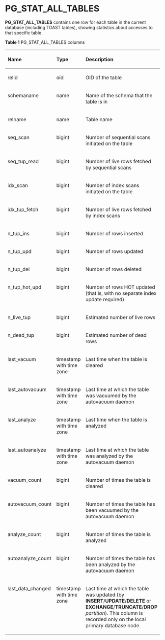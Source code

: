 # PG\_STAT\_ALL\_TABLES<a name="EN-US_TOPIC_0289900450"></a>

**PG\_STAT\_ALL\_TABLES**  contains one row for each table in the current database \(including TOAST tables\), showing statistics about accesses to that specific table.

**Table  1**  PG\_STAT\_ALL\_TABLES columns

<a name="en-us_topic_0283136723_en-us_topic_0237122442_en-us_topic_0059779176_t68461fbb93e449bd9af3a91b3b2cce12"></a>
<table><thead align="left"><tr id="en-us_topic_0283136723_en-us_topic_0237122442_en-us_topic_0059779176_r42a51a5fc4e5485b87af7a2f3315faea"><th class="cellrowborder" valign="top" width="25.85%" id="mcps1.2.4.1.1"><p id="en-us_topic_0283136723_en-us_topic_0237122442_en-us_topic_0059779176_a6241c29f0ad8488abe7a8ae3b02074c7"><a name="en-us_topic_0283136723_en-us_topic_0237122442_en-us_topic_0059779176_a6241c29f0ad8488abe7a8ae3b02074c7"></a><a name="en-us_topic_0283136723_en-us_topic_0237122442_en-us_topic_0059779176_a6241c29f0ad8488abe7a8ae3b02074c7"></a>Name</p>
</th>
<th class="cellrowborder" valign="top" width="31.11%" id="mcps1.2.4.1.2"><p id="en-us_topic_0283136723_en-us_topic_0237122442_en-us_topic_0059779176_aba61629f46554108bbd5cd205c97e785"><a name="en-us_topic_0283136723_en-us_topic_0237122442_en-us_topic_0059779176_aba61629f46554108bbd5cd205c97e785"></a><a name="en-us_topic_0283136723_en-us_topic_0237122442_en-us_topic_0059779176_aba61629f46554108bbd5cd205c97e785"></a>Type</p>
</th>
<th class="cellrowborder" valign="top" width="43.04%" id="mcps1.2.4.1.3"><p id="en-us_topic_0283136723_en-us_topic_0237122442_en-us_topic_0059779176_afe6b4a2bbcf3422fb0355c527f93cb3a"><a name="en-us_topic_0283136723_en-us_topic_0237122442_en-us_topic_0059779176_afe6b4a2bbcf3422fb0355c527f93cb3a"></a><a name="en-us_topic_0283136723_en-us_topic_0237122442_en-us_topic_0059779176_afe6b4a2bbcf3422fb0355c527f93cb3a"></a>Description</p>
</th>
</tr>
</thead>
<tbody><tr id="en-us_topic_0283136723_en-us_topic_0237122442_en-us_topic_0059779176_r1d81e6743bff43ac8c96d5cb81990e56"><td class="cellrowborder" valign="top" width="25.85%" headers="mcps1.2.4.1.1 "><p id="en-us_topic_0283136723_en-us_topic_0237122442_en-us_topic_0059779176_a04698dc5412f4188b1c92a9d50348d26"><a name="en-us_topic_0283136723_en-us_topic_0237122442_en-us_topic_0059779176_a04698dc5412f4188b1c92a9d50348d26"></a><a name="en-us_topic_0283136723_en-us_topic_0237122442_en-us_topic_0059779176_a04698dc5412f4188b1c92a9d50348d26"></a>relid</p>
</td>
<td class="cellrowborder" valign="top" width="31.11%" headers="mcps1.2.4.1.2 "><p id="en-us_topic_0283136723_en-us_topic_0237122442_en-us_topic_0059779176_a48efb3aed2084d8eae2592ce6b54ccf5"><a name="en-us_topic_0283136723_en-us_topic_0237122442_en-us_topic_0059779176_a48efb3aed2084d8eae2592ce6b54ccf5"></a><a name="en-us_topic_0283136723_en-us_topic_0237122442_en-us_topic_0059779176_a48efb3aed2084d8eae2592ce6b54ccf5"></a>oid</p>
</td>
<td class="cellrowborder" valign="top" width="43.04%" headers="mcps1.2.4.1.3 "><p id="en-us_topic_0283136723_en-us_topic_0237122442_en-us_topic_0059779176_ab9f67f9774f7444a993abf4fdf00f3cb"><a name="en-us_topic_0283136723_en-us_topic_0237122442_en-us_topic_0059779176_ab9f67f9774f7444a993abf4fdf00f3cb"></a><a name="en-us_topic_0283136723_en-us_topic_0237122442_en-us_topic_0059779176_ab9f67f9774f7444a993abf4fdf00f3cb"></a>OID of the table</p>
</td>
</tr>
<tr id="en-us_topic_0283136723_en-us_topic_0237122442_en-us_topic_0059779176_rb22630ad52854eb691c9fee9e9e4f885"><td class="cellrowborder" valign="top" width="25.85%" headers="mcps1.2.4.1.1 "><p id="en-us_topic_0283136723_en-us_topic_0237122442_en-us_topic_0059779176_acf89fe25597140f3a30ae923db4d9e6f"><a name="en-us_topic_0283136723_en-us_topic_0237122442_en-us_topic_0059779176_acf89fe25597140f3a30ae923db4d9e6f"></a><a name="en-us_topic_0283136723_en-us_topic_0237122442_en-us_topic_0059779176_acf89fe25597140f3a30ae923db4d9e6f"></a>schemaname</p>
</td>
<td class="cellrowborder" valign="top" width="31.11%" headers="mcps1.2.4.1.2 "><p id="en-us_topic_0283136723_en-us_topic_0237122442_en-us_topic_0059779176_a70509b5849624154b48ea56cb3fb83e9"><a name="en-us_topic_0283136723_en-us_topic_0237122442_en-us_topic_0059779176_a70509b5849624154b48ea56cb3fb83e9"></a><a name="en-us_topic_0283136723_en-us_topic_0237122442_en-us_topic_0059779176_a70509b5849624154b48ea56cb3fb83e9"></a>name</p>
</td>
<td class="cellrowborder" valign="top" width="43.04%" headers="mcps1.2.4.1.3 "><p id="en-us_topic_0283136723_en-us_topic_0237122442_en-us_topic_0059779176_a48053be96eb04a8d9017fc2b54b40a47"><a name="en-us_topic_0283136723_en-us_topic_0237122442_en-us_topic_0059779176_a48053be96eb04a8d9017fc2b54b40a47"></a><a name="en-us_topic_0283136723_en-us_topic_0237122442_en-us_topic_0059779176_a48053be96eb04a8d9017fc2b54b40a47"></a>Name of the schema that the table is in</p>
</td>
</tr>
<tr id="en-us_topic_0283136723_en-us_topic_0237122442_en-us_topic_0059779176_r85cf9a093ada4e2aaf0647bc1b13d775"><td class="cellrowborder" valign="top" width="25.85%" headers="mcps1.2.4.1.1 "><p id="en-us_topic_0283136723_en-us_topic_0237122442_en-us_topic_0059779176_a18ff6e6486ad48c986b2a3bd1728136c"><a name="en-us_topic_0283136723_en-us_topic_0237122442_en-us_topic_0059779176_a18ff6e6486ad48c986b2a3bd1728136c"></a><a name="en-us_topic_0283136723_en-us_topic_0237122442_en-us_topic_0059779176_a18ff6e6486ad48c986b2a3bd1728136c"></a>relname</p>
</td>
<td class="cellrowborder" valign="top" width="31.11%" headers="mcps1.2.4.1.2 "><p id="en-us_topic_0283136723_en-us_topic_0237122442_en-us_topic_0059779176_a8325f50d28ea410da058fa4df0dea38b"><a name="en-us_topic_0283136723_en-us_topic_0237122442_en-us_topic_0059779176_a8325f50d28ea410da058fa4df0dea38b"></a><a name="en-us_topic_0283136723_en-us_topic_0237122442_en-us_topic_0059779176_a8325f50d28ea410da058fa4df0dea38b"></a>name</p>
</td>
<td class="cellrowborder" valign="top" width="43.04%" headers="mcps1.2.4.1.3 "><p id="en-us_topic_0283136723_en-us_topic_0237122442_en-us_topic_0059779176_ab3a6d4c87fca4ed5acd346310ff1dd79"><a name="en-us_topic_0283136723_en-us_topic_0237122442_en-us_topic_0059779176_ab3a6d4c87fca4ed5acd346310ff1dd79"></a><a name="en-us_topic_0283136723_en-us_topic_0237122442_en-us_topic_0059779176_ab3a6d4c87fca4ed5acd346310ff1dd79"></a>Table name</p>
</td>
</tr>
<tr id="en-us_topic_0283136723_en-us_topic_0237122442_en-us_topic_0059779176_r4c65860a1c4a4d98a26bf31a15085f25"><td class="cellrowborder" valign="top" width="25.85%" headers="mcps1.2.4.1.1 "><p id="en-us_topic_0283136723_en-us_topic_0237122442_en-us_topic_0059779176_aae74f9252d454330bbd56bf28989c37f"><a name="en-us_topic_0283136723_en-us_topic_0237122442_en-us_topic_0059779176_aae74f9252d454330bbd56bf28989c37f"></a><a name="en-us_topic_0283136723_en-us_topic_0237122442_en-us_topic_0059779176_aae74f9252d454330bbd56bf28989c37f"></a>seq_scan</p>
</td>
<td class="cellrowborder" valign="top" width="31.11%" headers="mcps1.2.4.1.2 "><p id="en-us_topic_0283136723_en-us_topic_0237122442_en-us_topic_0059779176_abef4ebf667bf40378e81e8d4d850ad32"><a name="en-us_topic_0283136723_en-us_topic_0237122442_en-us_topic_0059779176_abef4ebf667bf40378e81e8d4d850ad32"></a><a name="en-us_topic_0283136723_en-us_topic_0237122442_en-us_topic_0059779176_abef4ebf667bf40378e81e8d4d850ad32"></a>bigint</p>
</td>
<td class="cellrowborder" valign="top" width="43.04%" headers="mcps1.2.4.1.3 "><p id="en-us_topic_0283136723_en-us_topic_0237122442_en-us_topic_0059779176_a583cc75961a745e6aca23d2942188f66"><a name="en-us_topic_0283136723_en-us_topic_0237122442_en-us_topic_0059779176_a583cc75961a745e6aca23d2942188f66"></a><a name="en-us_topic_0283136723_en-us_topic_0237122442_en-us_topic_0059779176_a583cc75961a745e6aca23d2942188f66"></a>Number of sequential scans initiated on the table</p>
</td>
</tr>
<tr id="en-us_topic_0283136723_en-us_topic_0237122442_en-us_topic_0059779176_r8349331c1dff4ddab253de0371348b26"><td class="cellrowborder" valign="top" width="25.85%" headers="mcps1.2.4.1.1 "><p id="en-us_topic_0283136723_en-us_topic_0237122442_en-us_topic_0059779176_a285f6a5ac1094a55b0df3885e2f2c1e2"><a name="en-us_topic_0283136723_en-us_topic_0237122442_en-us_topic_0059779176_a285f6a5ac1094a55b0df3885e2f2c1e2"></a><a name="en-us_topic_0283136723_en-us_topic_0237122442_en-us_topic_0059779176_a285f6a5ac1094a55b0df3885e2f2c1e2"></a>seq_tup_read</p>
</td>
<td class="cellrowborder" valign="top" width="31.11%" headers="mcps1.2.4.1.2 "><p id="en-us_topic_0283136723_en-us_topic_0237122442_en-us_topic_0059779176_a3ae252805dac4aff812c7798aa7c5214"><a name="en-us_topic_0283136723_en-us_topic_0237122442_en-us_topic_0059779176_a3ae252805dac4aff812c7798aa7c5214"></a><a name="en-us_topic_0283136723_en-us_topic_0237122442_en-us_topic_0059779176_a3ae252805dac4aff812c7798aa7c5214"></a>bigint</p>
</td>
<td class="cellrowborder" valign="top" width="43.04%" headers="mcps1.2.4.1.3 "><p id="en-us_topic_0283136723_en-us_topic_0237122442_en-us_topic_0059779176_a53c1138c4aa24e09a6d900b0bf384d6d"><a name="en-us_topic_0283136723_en-us_topic_0237122442_en-us_topic_0059779176_a53c1138c4aa24e09a6d900b0bf384d6d"></a><a name="en-us_topic_0283136723_en-us_topic_0237122442_en-us_topic_0059779176_a53c1138c4aa24e09a6d900b0bf384d6d"></a>Number of live rows fetched by sequential scans</p>
</td>
</tr>
<tr id="en-us_topic_0283136723_en-us_topic_0237122442_en-us_topic_0059779176_rbd8927ccb7ff4d3ebe2687ea66406717"><td class="cellrowborder" valign="top" width="25.85%" headers="mcps1.2.4.1.1 "><p id="en-us_topic_0283136723_en-us_topic_0237122442_en-us_topic_0059779176_af92c676a82ec4954a381be08491bab6a"><a name="en-us_topic_0283136723_en-us_topic_0237122442_en-us_topic_0059779176_af92c676a82ec4954a381be08491bab6a"></a><a name="en-us_topic_0283136723_en-us_topic_0237122442_en-us_topic_0059779176_af92c676a82ec4954a381be08491bab6a"></a>idx_scan</p>
</td>
<td class="cellrowborder" valign="top" width="31.11%" headers="mcps1.2.4.1.2 "><p id="en-us_topic_0283136723_en-us_topic_0237122442_en-us_topic_0059779176_acdaa533a28364779ab3fd18d7849ab2f"><a name="en-us_topic_0283136723_en-us_topic_0237122442_en-us_topic_0059779176_acdaa533a28364779ab3fd18d7849ab2f"></a><a name="en-us_topic_0283136723_en-us_topic_0237122442_en-us_topic_0059779176_acdaa533a28364779ab3fd18d7849ab2f"></a>bigint</p>
</td>
<td class="cellrowborder" valign="top" width="43.04%" headers="mcps1.2.4.1.3 "><p id="en-us_topic_0283136723_en-us_topic_0237122442_en-us_topic_0059779176_a45397e9898ab491faf90cf82cd3e82db"><a name="en-us_topic_0283136723_en-us_topic_0237122442_en-us_topic_0059779176_a45397e9898ab491faf90cf82cd3e82db"></a><a name="en-us_topic_0283136723_en-us_topic_0237122442_en-us_topic_0059779176_a45397e9898ab491faf90cf82cd3e82db"></a>Number of index scans initiated on the table</p>
</td>
</tr>
<tr id="en-us_topic_0283136723_en-us_topic_0237122442_en-us_topic_0059779176_r7506dae307174edf8e98b3877b8ebc59"><td class="cellrowborder" valign="top" width="25.85%" headers="mcps1.2.4.1.1 "><p id="en-us_topic_0283136723_en-us_topic_0237122442_en-us_topic_0059779176_a07f71b126a7e4ca48c89dbe3ebaafe26"><a name="en-us_topic_0283136723_en-us_topic_0237122442_en-us_topic_0059779176_a07f71b126a7e4ca48c89dbe3ebaafe26"></a><a name="en-us_topic_0283136723_en-us_topic_0237122442_en-us_topic_0059779176_a07f71b126a7e4ca48c89dbe3ebaafe26"></a>idx_tup_fetch</p>
</td>
<td class="cellrowborder" valign="top" width="31.11%" headers="mcps1.2.4.1.2 "><p id="en-us_topic_0283136723_en-us_topic_0237122442_en-us_topic_0059779176_a926c14c724d6484cacc08072c0ffb328"><a name="en-us_topic_0283136723_en-us_topic_0237122442_en-us_topic_0059779176_a926c14c724d6484cacc08072c0ffb328"></a><a name="en-us_topic_0283136723_en-us_topic_0237122442_en-us_topic_0059779176_a926c14c724d6484cacc08072c0ffb328"></a>bigint</p>
</td>
<td class="cellrowborder" valign="top" width="43.04%" headers="mcps1.2.4.1.3 "><p id="en-us_topic_0283136723_en-us_topic_0237122442_en-us_topic_0059779176_a56aed33d618e4d55995cc5ac2728b3cd"><a name="en-us_topic_0283136723_en-us_topic_0237122442_en-us_topic_0059779176_a56aed33d618e4d55995cc5ac2728b3cd"></a><a name="en-us_topic_0283136723_en-us_topic_0237122442_en-us_topic_0059779176_a56aed33d618e4d55995cc5ac2728b3cd"></a>Number of live rows fetched by index scans</p>
</td>
</tr>
<tr id="en-us_topic_0283136723_en-us_topic_0237122442_en-us_topic_0059779176_r81bc46358b124b1eb7743bbb0955a681"><td class="cellrowborder" valign="top" width="25.85%" headers="mcps1.2.4.1.1 "><p id="en-us_topic_0283136723_en-us_topic_0237122442_en-us_topic_0059779176_aa097af68e2d541028080a690322dcba7"><a name="en-us_topic_0283136723_en-us_topic_0237122442_en-us_topic_0059779176_aa097af68e2d541028080a690322dcba7"></a><a name="en-us_topic_0283136723_en-us_topic_0237122442_en-us_topic_0059779176_aa097af68e2d541028080a690322dcba7"></a>n_tup_ins</p>
</td>
<td class="cellrowborder" valign="top" width="31.11%" headers="mcps1.2.4.1.2 "><p id="en-us_topic_0283136723_en-us_topic_0237122442_en-us_topic_0059779176_a413d88c78350484da2ae149b77482f0b"><a name="en-us_topic_0283136723_en-us_topic_0237122442_en-us_topic_0059779176_a413d88c78350484da2ae149b77482f0b"></a><a name="en-us_topic_0283136723_en-us_topic_0237122442_en-us_topic_0059779176_a413d88c78350484da2ae149b77482f0b"></a>bigint</p>
</td>
<td class="cellrowborder" valign="top" width="43.04%" headers="mcps1.2.4.1.3 "><p id="en-us_topic_0283136723_en-us_topic_0237122442_en-us_topic_0059779176_aee29c0493134437e82797219f9c67f38"><a name="en-us_topic_0283136723_en-us_topic_0237122442_en-us_topic_0059779176_aee29c0493134437e82797219f9c67f38"></a><a name="en-us_topic_0283136723_en-us_topic_0237122442_en-us_topic_0059779176_aee29c0493134437e82797219f9c67f38"></a>Number of rows inserted</p>
</td>
</tr>
<tr id="en-us_topic_0283136723_en-us_topic_0237122442_en-us_topic_0059779176_r12057a48aac54cae99cad6b77b8d271d"><td class="cellrowborder" valign="top" width="25.85%" headers="mcps1.2.4.1.1 "><p id="en-us_topic_0283136723_en-us_topic_0237122442_en-us_topic_0059779176_a709adace4c91480eab0f5b12771873c1"><a name="en-us_topic_0283136723_en-us_topic_0237122442_en-us_topic_0059779176_a709adace4c91480eab0f5b12771873c1"></a><a name="en-us_topic_0283136723_en-us_topic_0237122442_en-us_topic_0059779176_a709adace4c91480eab0f5b12771873c1"></a>n_tup_upd</p>
</td>
<td class="cellrowborder" valign="top" width="31.11%" headers="mcps1.2.4.1.2 "><p id="en-us_topic_0283136723_en-us_topic_0237122442_en-us_topic_0059779176_ac4d6241d2fe64a6e8dddbc61f1098b65"><a name="en-us_topic_0283136723_en-us_topic_0237122442_en-us_topic_0059779176_ac4d6241d2fe64a6e8dddbc61f1098b65"></a><a name="en-us_topic_0283136723_en-us_topic_0237122442_en-us_topic_0059779176_ac4d6241d2fe64a6e8dddbc61f1098b65"></a>bigint</p>
</td>
<td class="cellrowborder" valign="top" width="43.04%" headers="mcps1.2.4.1.3 "><p id="en-us_topic_0283136723_en-us_topic_0237122442_en-us_topic_0059779176_a5855d503d7c544b09010724cc56d66d3"><a name="en-us_topic_0283136723_en-us_topic_0237122442_en-us_topic_0059779176_a5855d503d7c544b09010724cc56d66d3"></a><a name="en-us_topic_0283136723_en-us_topic_0237122442_en-us_topic_0059779176_a5855d503d7c544b09010724cc56d66d3"></a>Number of rows updated</p>
</td>
</tr>
<tr id="en-us_topic_0283136723_en-us_topic_0237122442_en-us_topic_0059779176_r603b7e9dfc59452c810d009128e166b5"><td class="cellrowborder" valign="top" width="25.85%" headers="mcps1.2.4.1.1 "><p id="en-us_topic_0283136723_en-us_topic_0237122442_en-us_topic_0059779176_a651c8b56304d420a813d6988aa0b74e5"><a name="en-us_topic_0283136723_en-us_topic_0237122442_en-us_topic_0059779176_a651c8b56304d420a813d6988aa0b74e5"></a><a name="en-us_topic_0283136723_en-us_topic_0237122442_en-us_topic_0059779176_a651c8b56304d420a813d6988aa0b74e5"></a>n_tup_del</p>
</td>
<td class="cellrowborder" valign="top" width="31.11%" headers="mcps1.2.4.1.2 "><p id="en-us_topic_0283136723_en-us_topic_0237122442_en-us_topic_0059779176_af3aa620dfcb3463eba44cb251d42523f"><a name="en-us_topic_0283136723_en-us_topic_0237122442_en-us_topic_0059779176_af3aa620dfcb3463eba44cb251d42523f"></a><a name="en-us_topic_0283136723_en-us_topic_0237122442_en-us_topic_0059779176_af3aa620dfcb3463eba44cb251d42523f"></a>bigint</p>
</td>
<td class="cellrowborder" valign="top" width="43.04%" headers="mcps1.2.4.1.3 "><p id="en-us_topic_0283136723_en-us_topic_0237122442_en-us_topic_0059779176_a3c0f98deea5f4bb7a6775c7a0fa56723"><a name="en-us_topic_0283136723_en-us_topic_0237122442_en-us_topic_0059779176_a3c0f98deea5f4bb7a6775c7a0fa56723"></a><a name="en-us_topic_0283136723_en-us_topic_0237122442_en-us_topic_0059779176_a3c0f98deea5f4bb7a6775c7a0fa56723"></a>Number of rows deleted</p>
</td>
</tr>
<tr id="en-us_topic_0283136723_en-us_topic_0237122442_en-us_topic_0059779176_r97b9939d3bf0428086afe1a83e04f4ce"><td class="cellrowborder" valign="top" width="25.85%" headers="mcps1.2.4.1.1 "><p id="en-us_topic_0283136723_en-us_topic_0237122442_en-us_topic_0059779176_ae9613221ae8c496e913d6fcb436784ac"><a name="en-us_topic_0283136723_en-us_topic_0237122442_en-us_topic_0059779176_ae9613221ae8c496e913d6fcb436784ac"></a><a name="en-us_topic_0283136723_en-us_topic_0237122442_en-us_topic_0059779176_ae9613221ae8c496e913d6fcb436784ac"></a>n_tup_hot_upd</p>
</td>
<td class="cellrowborder" valign="top" width="31.11%" headers="mcps1.2.4.1.2 "><p id="en-us_topic_0283136723_en-us_topic_0237122442_en-us_topic_0059779176_a3f9f635fd97e445f9bf6a151b5670a13"><a name="en-us_topic_0283136723_en-us_topic_0237122442_en-us_topic_0059779176_a3f9f635fd97e445f9bf6a151b5670a13"></a><a name="en-us_topic_0283136723_en-us_topic_0237122442_en-us_topic_0059779176_a3f9f635fd97e445f9bf6a151b5670a13"></a>bigint</p>
</td>
<td class="cellrowborder" valign="top" width="43.04%" headers="mcps1.2.4.1.3 "><p id="en-us_topic_0283136723_en-us_topic_0237122442_en-us_topic_0059779176_a52cb07ae5b0740f69fe14d4354790ac0"><a name="en-us_topic_0283136723_en-us_topic_0237122442_en-us_topic_0059779176_a52cb07ae5b0740f69fe14d4354790ac0"></a><a name="en-us_topic_0283136723_en-us_topic_0237122442_en-us_topic_0059779176_a52cb07ae5b0740f69fe14d4354790ac0"></a>Number of rows HOT updated (that is, with no separate index update required)</p>
</td>
</tr>
<tr id="en-us_topic_0283136723_en-us_topic_0237122442_en-us_topic_0059779176_r90a5ce1ceb964b63a5c6e03861b8dcbf"><td class="cellrowborder" valign="top" width="25.85%" headers="mcps1.2.4.1.1 "><p id="en-us_topic_0283136723_en-us_topic_0237122442_en-us_topic_0059779176_a502204399229463e9fc5f96c1e696c41"><a name="en-us_topic_0283136723_en-us_topic_0237122442_en-us_topic_0059779176_a502204399229463e9fc5f96c1e696c41"></a><a name="en-us_topic_0283136723_en-us_topic_0237122442_en-us_topic_0059779176_a502204399229463e9fc5f96c1e696c41"></a>n_live_tup</p>
</td>
<td class="cellrowborder" valign="top" width="31.11%" headers="mcps1.2.4.1.2 "><p id="en-us_topic_0283136723_en-us_topic_0237122442_en-us_topic_0059779176_a3b8f065046cb4322a05470c59f1fcb8b"><a name="en-us_topic_0283136723_en-us_topic_0237122442_en-us_topic_0059779176_a3b8f065046cb4322a05470c59f1fcb8b"></a><a name="en-us_topic_0283136723_en-us_topic_0237122442_en-us_topic_0059779176_a3b8f065046cb4322a05470c59f1fcb8b"></a>bigint</p>
</td>
<td class="cellrowborder" valign="top" width="43.04%" headers="mcps1.2.4.1.3 "><p id="en-us_topic_0283136723_en-us_topic_0237122442_en-us_topic_0059779176_a05575afbab094f81b1061ddeba841ba2"><a name="en-us_topic_0283136723_en-us_topic_0237122442_en-us_topic_0059779176_a05575afbab094f81b1061ddeba841ba2"></a><a name="en-us_topic_0283136723_en-us_topic_0237122442_en-us_topic_0059779176_a05575afbab094f81b1061ddeba841ba2"></a>Estimated number of live rows</p>
</td>
</tr>
<tr id="en-us_topic_0283136723_en-us_topic_0237122442_en-us_topic_0059779176_r544c3522eea14c7486b9b69e6910d03d"><td class="cellrowborder" valign="top" width="25.85%" headers="mcps1.2.4.1.1 "><p id="en-us_topic_0283136723_en-us_topic_0237122442_en-us_topic_0059779176_a0a6e16e42d7545ef952d7f4bb89fe11c"><a name="en-us_topic_0283136723_en-us_topic_0237122442_en-us_topic_0059779176_a0a6e16e42d7545ef952d7f4bb89fe11c"></a><a name="en-us_topic_0283136723_en-us_topic_0237122442_en-us_topic_0059779176_a0a6e16e42d7545ef952d7f4bb89fe11c"></a>n_dead_tup</p>
</td>
<td class="cellrowborder" valign="top" width="31.11%" headers="mcps1.2.4.1.2 "><p id="en-us_topic_0283136723_en-us_topic_0237122442_en-us_topic_0059779176_a7ffdba0e5f564a578b863aa4d0a4b3ef"><a name="en-us_topic_0283136723_en-us_topic_0237122442_en-us_topic_0059779176_a7ffdba0e5f564a578b863aa4d0a4b3ef"></a><a name="en-us_topic_0283136723_en-us_topic_0237122442_en-us_topic_0059779176_a7ffdba0e5f564a578b863aa4d0a4b3ef"></a>bigint</p>
</td>
<td class="cellrowborder" valign="top" width="43.04%" headers="mcps1.2.4.1.3 "><p id="en-us_topic_0283136723_en-us_topic_0237122442_en-us_topic_0059779176_a6062c811f0db469786087f51b56565e3"><a name="en-us_topic_0283136723_en-us_topic_0237122442_en-us_topic_0059779176_a6062c811f0db469786087f51b56565e3"></a><a name="en-us_topic_0283136723_en-us_topic_0237122442_en-us_topic_0059779176_a6062c811f0db469786087f51b56565e3"></a>Estimated number of dead rows</p>
</td>
</tr>
<tr id="en-us_topic_0283136723_en-us_topic_0237122442_en-us_topic_0059779176_r8c29e52313714da68608d6f4c465d251"><td class="cellrowborder" valign="top" width="25.85%" headers="mcps1.2.4.1.1 "><p id="en-us_topic_0283136723_en-us_topic_0237122442_en-us_topic_0059779176_a3ce26dcab8e4417fa7895205b245e272"><a name="en-us_topic_0283136723_en-us_topic_0237122442_en-us_topic_0059779176_a3ce26dcab8e4417fa7895205b245e272"></a><a name="en-us_topic_0283136723_en-us_topic_0237122442_en-us_topic_0059779176_a3ce26dcab8e4417fa7895205b245e272"></a>last_vacuum</p>
</td>
<td class="cellrowborder" valign="top" width="31.11%" headers="mcps1.2.4.1.2 "><p id="en-us_topic_0283136723_en-us_topic_0237122442_en-us_topic_0059779176_a53461271760548a095434eb585da1219"><a name="en-us_topic_0283136723_en-us_topic_0237122442_en-us_topic_0059779176_a53461271760548a095434eb585da1219"></a><a name="en-us_topic_0283136723_en-us_topic_0237122442_en-us_topic_0059779176_a53461271760548a095434eb585da1219"></a>timestamp with time zone</p>
</td>
<td class="cellrowborder" valign="top" width="43.04%" headers="mcps1.2.4.1.3 "><p id="en-us_topic_0283136723_en-us_topic_0237122442_en-us_topic_0059779176_aaf7dbd9f779b46f69b42cf8b6465bdd0"><a name="en-us_topic_0283136723_en-us_topic_0237122442_en-us_topic_0059779176_aaf7dbd9f779b46f69b42cf8b6465bdd0"></a><a name="en-us_topic_0283136723_en-us_topic_0237122442_en-us_topic_0059779176_aaf7dbd9f779b46f69b42cf8b6465bdd0"></a>Last time when the table is cleared</p>
</td>
</tr>
<tr id="en-us_topic_0283136723_en-us_topic_0237122442_en-us_topic_0059779176_rc1de56b1dd60416f9a2ca2fa67fc07bf"><td class="cellrowborder" valign="top" width="25.85%" headers="mcps1.2.4.1.1 "><p id="en-us_topic_0283136723_en-us_topic_0237122442_en-us_topic_0059779176_a6a984da962b945d389af19001c534f8d"><a name="en-us_topic_0283136723_en-us_topic_0237122442_en-us_topic_0059779176_a6a984da962b945d389af19001c534f8d"></a><a name="en-us_topic_0283136723_en-us_topic_0237122442_en-us_topic_0059779176_a6a984da962b945d389af19001c534f8d"></a>last_autovacuum</p>
</td>
<td class="cellrowborder" valign="top" width="31.11%" headers="mcps1.2.4.1.2 "><p id="en-us_topic_0283136723_en-us_topic_0237122442_en-us_topic_0059779176_a29cba4f9da074df387b65f6caa5e2cef"><a name="en-us_topic_0283136723_en-us_topic_0237122442_en-us_topic_0059779176_a29cba4f9da074df387b65f6caa5e2cef"></a><a name="en-us_topic_0283136723_en-us_topic_0237122442_en-us_topic_0059779176_a29cba4f9da074df387b65f6caa5e2cef"></a>timestamp with time zone</p>
</td>
<td class="cellrowborder" valign="top" width="43.04%" headers="mcps1.2.4.1.3 "><p id="en-us_topic_0283136723_en-us_topic_0237122442_en-us_topic_0059779176_a8fa16c691dc84c7a9b9e31cb3d8ed084"><a name="en-us_topic_0283136723_en-us_topic_0237122442_en-us_topic_0059779176_a8fa16c691dc84c7a9b9e31cb3d8ed084"></a><a name="en-us_topic_0283136723_en-us_topic_0237122442_en-us_topic_0059779176_a8fa16c691dc84c7a9b9e31cb3d8ed084"></a>Last time at which the table was vacuumed by the autovacuum daemon</p>
</td>
</tr>
<tr id="en-us_topic_0283136723_en-us_topic_0237122442_en-us_topic_0059779176_r683a6c323abd4c968b47e726578b2a56"><td class="cellrowborder" valign="top" width="25.85%" headers="mcps1.2.4.1.1 "><p id="en-us_topic_0283136723_en-us_topic_0237122442_en-us_topic_0059779176_ae2b7609c09dc4a75b4fabc0b2b20609a"><a name="en-us_topic_0283136723_en-us_topic_0237122442_en-us_topic_0059779176_ae2b7609c09dc4a75b4fabc0b2b20609a"></a><a name="en-us_topic_0283136723_en-us_topic_0237122442_en-us_topic_0059779176_ae2b7609c09dc4a75b4fabc0b2b20609a"></a>last_analyze</p>
</td>
<td class="cellrowborder" valign="top" width="31.11%" headers="mcps1.2.4.1.2 "><p id="en-us_topic_0283136723_en-us_topic_0237122442_en-us_topic_0059779176_a092c4ce6395f4534b09d8303803edb3d"><a name="en-us_topic_0283136723_en-us_topic_0237122442_en-us_topic_0059779176_a092c4ce6395f4534b09d8303803edb3d"></a><a name="en-us_topic_0283136723_en-us_topic_0237122442_en-us_topic_0059779176_a092c4ce6395f4534b09d8303803edb3d"></a>timestamp with time zone</p>
</td>
<td class="cellrowborder" valign="top" width="43.04%" headers="mcps1.2.4.1.3 "><p id="en-us_topic_0283136723_en-us_topic_0237122442_en-us_topic_0059779176_a33cde7e481664863a6b2e8330092843a"><a name="en-us_topic_0283136723_en-us_topic_0237122442_en-us_topic_0059779176_a33cde7e481664863a6b2e8330092843a"></a><a name="en-us_topic_0283136723_en-us_topic_0237122442_en-us_topic_0059779176_a33cde7e481664863a6b2e8330092843a"></a>Last time when the table is analyzed</p>
</td>
</tr>
<tr id="en-us_topic_0283136723_en-us_topic_0237122442_en-us_topic_0059779176_rb9d986f087594f97a420b9c2b865692a"><td class="cellrowborder" valign="top" width="25.85%" headers="mcps1.2.4.1.1 "><p id="en-us_topic_0283136723_en-us_topic_0237122442_en-us_topic_0059779176_a1454dce85ab54b1fabf87756d7b6d98d"><a name="en-us_topic_0283136723_en-us_topic_0237122442_en-us_topic_0059779176_a1454dce85ab54b1fabf87756d7b6d98d"></a><a name="en-us_topic_0283136723_en-us_topic_0237122442_en-us_topic_0059779176_a1454dce85ab54b1fabf87756d7b6d98d"></a>last_autoanalyze</p>
</td>
<td class="cellrowborder" valign="top" width="31.11%" headers="mcps1.2.4.1.2 "><p id="en-us_topic_0283136723_en-us_topic_0237122442_en-us_topic_0059779176_aff80ddba2191439da19ec8b55a5ead9b"><a name="en-us_topic_0283136723_en-us_topic_0237122442_en-us_topic_0059779176_aff80ddba2191439da19ec8b55a5ead9b"></a><a name="en-us_topic_0283136723_en-us_topic_0237122442_en-us_topic_0059779176_aff80ddba2191439da19ec8b55a5ead9b"></a>timestamp with time zone</p>
</td>
<td class="cellrowborder" valign="top" width="43.04%" headers="mcps1.2.4.1.3 "><p id="en-us_topic_0283136723_en-us_topic_0237122442_en-us_topic_0059779176_a5ff6438815134045aee3ee394e03c8db"><a name="en-us_topic_0283136723_en-us_topic_0237122442_en-us_topic_0059779176_a5ff6438815134045aee3ee394e03c8db"></a><a name="en-us_topic_0283136723_en-us_topic_0237122442_en-us_topic_0059779176_a5ff6438815134045aee3ee394e03c8db"></a>Last time at which the table was analyzed by the autovacuum daemon</p>
</td>
</tr>
<tr id="en-us_topic_0283136723_en-us_topic_0237122442_en-us_topic_0059779176_r8ac63e5bb1d34eb2a8e1680fd96cd9fd"><td class="cellrowborder" valign="top" width="25.85%" headers="mcps1.2.4.1.1 "><p id="en-us_topic_0283136723_en-us_topic_0237122442_en-us_topic_0059779176_a75bad17d58e1426d84a3c5395967863e"><a name="en-us_topic_0283136723_en-us_topic_0237122442_en-us_topic_0059779176_a75bad17d58e1426d84a3c5395967863e"></a><a name="en-us_topic_0283136723_en-us_topic_0237122442_en-us_topic_0059779176_a75bad17d58e1426d84a3c5395967863e"></a>vacuum_count</p>
</td>
<td class="cellrowborder" valign="top" width="31.11%" headers="mcps1.2.4.1.2 "><p id="en-us_topic_0283136723_en-us_topic_0237122442_en-us_topic_0059779176_aad56c6d9f54b44cfb2837556c9a1e9e3"><a name="en-us_topic_0283136723_en-us_topic_0237122442_en-us_topic_0059779176_aad56c6d9f54b44cfb2837556c9a1e9e3"></a><a name="en-us_topic_0283136723_en-us_topic_0237122442_en-us_topic_0059779176_aad56c6d9f54b44cfb2837556c9a1e9e3"></a>bigint</p>
</td>
<td class="cellrowborder" valign="top" width="43.04%" headers="mcps1.2.4.1.3 "><p id="en-us_topic_0283136723_en-us_topic_0237122442_en-us_topic_0059779176_afdc1ed18bd13475186c3b5c4b5692931"><a name="en-us_topic_0283136723_en-us_topic_0237122442_en-us_topic_0059779176_afdc1ed18bd13475186c3b5c4b5692931"></a><a name="en-us_topic_0283136723_en-us_topic_0237122442_en-us_topic_0059779176_afdc1ed18bd13475186c3b5c4b5692931"></a>Number of times the table is cleared</p>
</td>
</tr>
<tr id="en-us_topic_0283136723_en-us_topic_0237122442_en-us_topic_0059779176_rff3cebf3899141acb325803c4244a639"><td class="cellrowborder" valign="top" width="25.85%" headers="mcps1.2.4.1.1 "><p id="en-us_topic_0283136723_en-us_topic_0237122442_en-us_topic_0059779176_a429f266d8fe246d89b8d2acc057564bb"><a name="en-us_topic_0283136723_en-us_topic_0237122442_en-us_topic_0059779176_a429f266d8fe246d89b8d2acc057564bb"></a><a name="en-us_topic_0283136723_en-us_topic_0237122442_en-us_topic_0059779176_a429f266d8fe246d89b8d2acc057564bb"></a>autovacuum_count</p>
</td>
<td class="cellrowborder" valign="top" width="31.11%" headers="mcps1.2.4.1.2 "><p id="en-us_topic_0283136723_en-us_topic_0237122442_en-us_topic_0059779176_a603ad25884f343d7bec1eae9fea7f827"><a name="en-us_topic_0283136723_en-us_topic_0237122442_en-us_topic_0059779176_a603ad25884f343d7bec1eae9fea7f827"></a><a name="en-us_topic_0283136723_en-us_topic_0237122442_en-us_topic_0059779176_a603ad25884f343d7bec1eae9fea7f827"></a>bigint</p>
</td>
<td class="cellrowborder" valign="top" width="43.04%" headers="mcps1.2.4.1.3 "><p id="en-us_topic_0283136723_en-us_topic_0237122442_en-us_topic_0059779176_ad7bec090d6044317a808c9afa40e37cd"><a name="en-us_topic_0283136723_en-us_topic_0237122442_en-us_topic_0059779176_ad7bec090d6044317a808c9afa40e37cd"></a><a name="en-us_topic_0283136723_en-us_topic_0237122442_en-us_topic_0059779176_ad7bec090d6044317a808c9afa40e37cd"></a>Number of times the table has been vacuumed by the autovacuum daemon</p>
</td>
</tr>
<tr id="en-us_topic_0283136723_en-us_topic_0237122442_en-us_topic_0059779176_r5abadaf614c84b6cb5b52f02d73b9703"><td class="cellrowborder" valign="top" width="25.85%" headers="mcps1.2.4.1.1 "><p id="en-us_topic_0283136723_en-us_topic_0237122442_en-us_topic_0059779176_ab9ea7ce46a874bc6a7cda665b773a807"><a name="en-us_topic_0283136723_en-us_topic_0237122442_en-us_topic_0059779176_ab9ea7ce46a874bc6a7cda665b773a807"></a><a name="en-us_topic_0283136723_en-us_topic_0237122442_en-us_topic_0059779176_ab9ea7ce46a874bc6a7cda665b773a807"></a>analyze_count</p>
</td>
<td class="cellrowborder" valign="top" width="31.11%" headers="mcps1.2.4.1.2 "><p id="en-us_topic_0283136723_en-us_topic_0237122442_en-us_topic_0059779176_a22dff7dd26974899baa275b28d314ab8"><a name="en-us_topic_0283136723_en-us_topic_0237122442_en-us_topic_0059779176_a22dff7dd26974899baa275b28d314ab8"></a><a name="en-us_topic_0283136723_en-us_topic_0237122442_en-us_topic_0059779176_a22dff7dd26974899baa275b28d314ab8"></a>bigint</p>
</td>
<td class="cellrowborder" valign="top" width="43.04%" headers="mcps1.2.4.1.3 "><p id="en-us_topic_0283136723_en-us_topic_0237122442_en-us_topic_0059779176_ad4334f8d43774181be787ca2d8b422a1"><a name="en-us_topic_0283136723_en-us_topic_0237122442_en-us_topic_0059779176_ad4334f8d43774181be787ca2d8b422a1"></a><a name="en-us_topic_0283136723_en-us_topic_0237122442_en-us_topic_0059779176_ad4334f8d43774181be787ca2d8b422a1"></a>Number of times the table is analyzed</p>
</td>
</tr>
<tr id="en-us_topic_0283136723_en-us_topic_0237122442_en-us_topic_0059779176_raf9ce5e9a6e34c758e472c0b2ac9b602"><td class="cellrowborder" valign="top" width="25.85%" headers="mcps1.2.4.1.1 "><p id="en-us_topic_0283136723_en-us_topic_0237122442_en-us_topic_0059779176_aad1a866f0979452a8eb78a8f3e50d417"><a name="en-us_topic_0283136723_en-us_topic_0237122442_en-us_topic_0059779176_aad1a866f0979452a8eb78a8f3e50d417"></a><a name="en-us_topic_0283136723_en-us_topic_0237122442_en-us_topic_0059779176_aad1a866f0979452a8eb78a8f3e50d417"></a>autoanalyze_count</p>
</td>
<td class="cellrowborder" valign="top" width="31.11%" headers="mcps1.2.4.1.2 "><p id="en-us_topic_0283136723_en-us_topic_0237122442_en-us_topic_0059779176_a96b8c1bef8a8474da4a904592bd04c5f"><a name="en-us_topic_0283136723_en-us_topic_0237122442_en-us_topic_0059779176_a96b8c1bef8a8474da4a904592bd04c5f"></a><a name="en-us_topic_0283136723_en-us_topic_0237122442_en-us_topic_0059779176_a96b8c1bef8a8474da4a904592bd04c5f"></a>bigint</p>
</td>
<td class="cellrowborder" valign="top" width="43.04%" headers="mcps1.2.4.1.3 "><p id="en-us_topic_0283136723_en-us_topic_0237122442_en-us_topic_0059779176_afb60276442f34f6391fb5f4228fb1ad6"><a name="en-us_topic_0283136723_en-us_topic_0237122442_en-us_topic_0059779176_afb60276442f34f6391fb5f4228fb1ad6"></a><a name="en-us_topic_0283136723_en-us_topic_0237122442_en-us_topic_0059779176_afb60276442f34f6391fb5f4228fb1ad6"></a>Number of times the table has been analyzed by the autovacuum daemon</p>
</td>
</tr>
<tr id="en-us_topic_0283136723_en-us_topic_0237122442_row1486851718273"><td class="cellrowborder" valign="top" width="25.85%" headers="mcps1.2.4.1.1 "><p id="en-us_topic_0283136723_en-us_topic_0237122442_p89781636182115"><a name="en-us_topic_0283136723_en-us_topic_0237122442_p89781636182115"></a><a name="en-us_topic_0283136723_en-us_topic_0237122442_p89781636182115"></a>last_data_changed</p>
</td>
<td class="cellrowborder" valign="top" width="31.11%" headers="mcps1.2.4.1.2 "><p id="en-us_topic_0283136723_en-us_topic_0237122442_p3978183662114"><a name="en-us_topic_0283136723_en-us_topic_0237122442_p3978183662114"></a><a name="en-us_topic_0283136723_en-us_topic_0237122442_p3978183662114"></a>timestamp with time zone</p>
</td>
<td class="cellrowborder" valign="top" width="43.04%" headers="mcps1.2.4.1.3 "><p id="en-us_topic_0283136723_en-us_topic_0237122442_p497803611213"><a name="en-us_topic_0283136723_en-us_topic_0237122442_p497803611213"></a><a name="en-us_topic_0283136723_en-us_topic_0237122442_p497803611213"></a>Last time at which the table was updated (by <strong id="b16306928282"><a name="b16306928282"></a><a name="b16306928282"></a>INSERT</strong>/<strong id="b531111218284"><a name="b531111218284"></a><a name="b531111218284"></a>UPDATE</strong>/<strong id="b031110262814"><a name="b031110262814"></a><a name="b031110262814"></a>DELETE</strong> or <strong id="b1731116213289"><a name="b1731116213289"></a><a name="b1731116213289"></a>EXCHANGE</strong>/<strong id="b1331222182811"><a name="b1331222182811"></a><a name="b1331222182811"></a>TRUNCATE</strong>/<strong id="b1331262192816"><a name="b1331262192816"></a><a name="b1331262192816"></a>DROP</strong> <em id="i1231319215282"><a name="i1231319215282"></a><a name="i1231319215282"></a>partition</em>). This column is recorded only on the local primary database node.</p>
</td>
</tr>
</tbody>
</table>

